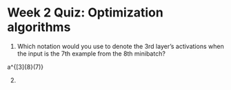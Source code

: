 # Week 2 Quiz: Optimization algorithms
1. Which notation would you use to denote the 3rd layer’s activations when the input is the 7th example from the 8th minibatch?
  
  a^{[3]{8}(7)}

2. 

